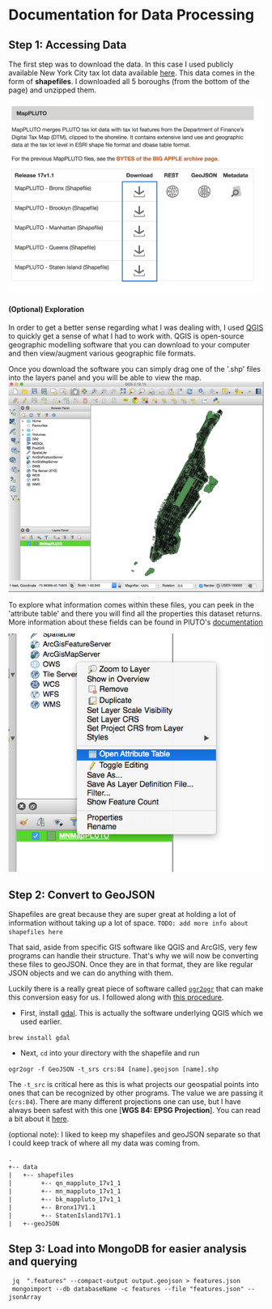# Documentation for Data Processing

## Step 1: Accessing Data

The first step was to download the data. In this case I used publicly available New York City tax lot data available [here](https://www1.nyc.gov/site/planning/data-maps/open-data/dwn-pluto-mappluto.page). This data comes in the form of **shapefiles**. I downloaded all 5 boroughs (from the bottom of the page) and unzipped them.

![](./assets/process_screenshots/PLUTO-downloading-files.png)

#### (Optional) Exploration 

In order to get a better sense regarding what I was dealing with, I used [QGIS](https://www.qgis.org/en/site/) to quickly get a sense of what I had to work with. QGIS is open-source geographic modelling software that you can download to your computer and then view/augment various geographic file formats. 

Once you download the software you can simply drag one of the '.shp' files into the layers panel and you will be able to view the map.
![](./assets/process_screenshots/QGIS-viewing-shapefile.png)

To explore what information comes within these files, you can peek in the 'attribute table' and there you will find all the properties this dataset returns. More information about these fields can be found in PlUTO's [documentation](https://www1.nyc.gov/assets/planning/download/pdf/data-maps/open-data/pluto_datadictionary.pdf?v=17v1_1)

![](./assets/process_screenshots/QGIS-accessing-attribute-table.png) 

## Step 2: Convert to GeoJSON

Shapefiles are great because they are super great at holding a lot of information without taking up a lot of space.
`TODO: add more info about shapefiles here`

That said, aside from specific GIS software like QGIS and ArcGIS, very few programs can handle their structure. That's why we will now be converting these files to geoJSON. Once they are in that format, they are like regular JSON objects and we can do anything with them. 

Luckily there is a really great piece of software called [`ogr2ogr`](http://www.gdal.org/ogr2ogr.html) that can make this conversion easy for us. I followed along with [this procedure](https://ben.balter.com/2013/06/26/how-to-convert-shapefiles-to-geojson-for-use-on-github/).

   * First, install [gdal](http://www.gdal.org/). This is actually the software underlying QGIS which we used earlier. 
   
   ```brew install gdal```
   
   * Next, `cd` into your directory with the shapefile and run
   
   ```ogr2ogr -f GeoJSON -t_srs crs:84 [name].geojson [name].shp```
   
The `-t_src` is critical here as this is what projects our geospatial points into ones that can be recognized by other programs. The value we are passing it (`crs:84`). There are many different projections one can use, but I have always been safest with this one [**WGS 84: EPSG Projection**]. You can read a bit about it [here](http://mapserver.org/ogc/wms_server.html#coordinate-systems-and-axis-orientation).

(optional note): I liked to keep my shapefiles and geoJSON separate so that I could keep track of where all my data was coming from. 

```$xslt
.
+-- data
|   +-- shapefiles
|        +-- qn_mappluto_17v1_1
|        +-- mn_mappluto_17v1_1
|        +-- bk_mappluto_17v1_1
|        +-- Bronx17V1.1
|        +-- StatenIsland17V1.1
|   +--geoJSON

```
## Step 3: Load into MongoDB for easier analysis and querying

```$xslt
 jq  ".features" --compact-output output.geojson > features.json
 mongoimport --db databaseName -c features --file "features.json" --jsonArray
```
